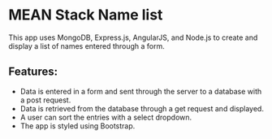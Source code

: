 # MEAN Stack Name list

This app uses MongoDB, Express.js, AngularJS, and Node.js to create and display a list of names entered through a form.

## Features:

* Data is entered in a form and sent through the server to a database with a post request.
* Data is retrieved from the database through a get request and displayed.
* A user can sort the entries with a select dropdown.
* The app is styled using Bootstrap.
